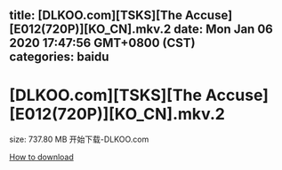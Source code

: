 
title: [DLKOO.com][TSKS][The Accuse][E012(720P)][KO_CN].mkv.2
date: Mon Jan 06 2020 17:47:56 GMT+0800 (CST)    
categories: baidu
---

# [DLKOO.com][TSKS][The Accuse][E012(720P)][KO_CN].mkv.2
size: 737.80 MB
 开始下载-DLKOO.com
 

[How to download](https://bpcam.bemobtrk.com/go/2ceec3aa-1ca2-46d6-b9ff-aaa5c184517c?jno=965)